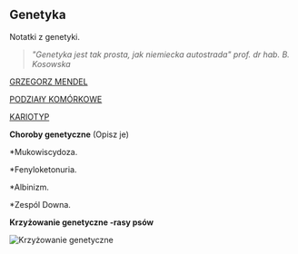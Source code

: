 ## Genetyka

Notatki z genetyki.

>*"Genetyka jest tak prosta, jak niemiecka autostrada" prof. dr hab. B. Kosowska*

[GRZEGORZ MENDEL](http://pl.wikipedia.org/wiki/Gregor_Mendel)

[PODZIAłY KOMÓRKOWE](http://www.biologia_ek.republika.pl/podzialy_komorkowe.html)

[KARIOTYP](http://pl.wikipedia.org/wiki/Kariotyp)

**Choroby genetyczne** (Opisz je)

*Mukowiscydoza.

*Fenyloketonuria.

*Albinizm.

*Zespól Downa.

**Krzyżowanie genetyczne -rasy psów**

![Krzyżowanie genetyczne](http://pu.i.wp.pl/k,MzczMTM2OTIsNjU4NDkz,f,b.jpg)












